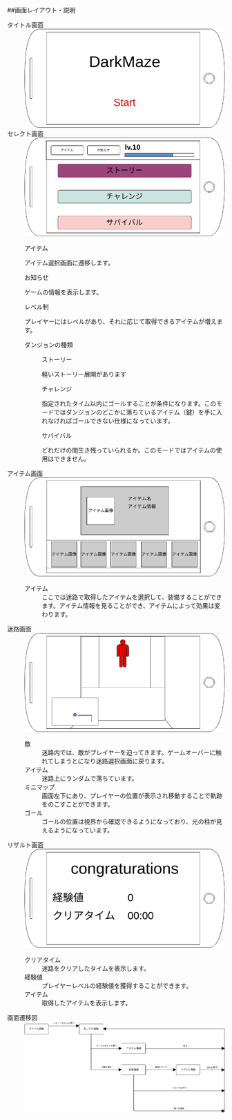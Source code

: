 ##画面レイアウト・説明

<dl>

<dt>タイトル画面</dt>
<dd>
	<img src="./image/TitleView.png" />
</dd>

<dt>セレクト画面</dt>
<dd>
	<img src="./image/SelectView.png"/>
	<dl>
	<dt>アイテム</dt>
	<dl>アイテム選択画面に遷移します。</dl>
	<dt>お知らせ</dt>
	<dl>ゲームの情報を表示します。</dl>
	<dt>レベル制</dt>
	<dl>プレイヤーにはレベルがあり、それに応じて取得できるアイテムが増えます。</dl>
	<dt>ダンジョンの種類</dt>
	<dd>
		<dl>
			<dt>ストーリー</dt>
			<dl>軽いストーリー展開があります</dl>
			<dt>チャレンジ</dt>
			<dl>指定されたタイム以内にゴールすることが条件になります。このモードではダンジョンのどこかに落ちているアイテム（鍵）を手に入れなければゴールできない仕様になっています。</dl>
			<dt>サバイバル</dt>
			<dl>どれだけの間生き残っていられるか。このモードではアイテムの使用はできません。</dl>
		</dl>
		</dd>
</dd>
</dd>

<dt>アイテム画面</dt>
<dd>
	<img src="./image/ItemView.png"/>
	<dl>
		<dt>アイテム</dt>
		<dd>ここでは迷路で取得したアイテムを選択して、装備することができます。アイテム情報を見ることができ、アイテムによって効果は変わります。</dd>
	</dl>
</dd>

<dt>迷路画面</dt>
<dd>
	<img src="./image/MazeScene.png"/>
	<dl>
		<dt>敵</dt>
		<dd>迷路内では、敵がプレイヤーを迫ってきます。ゲームオーバーに触れてしまうとになり迷路選択画面に戻ります。</dd>
		<dt>アイテム</dt>
		<dd>迷路上にランダムで落ちています。</dd>
		<dt>ミニマップ</dt>
		<dd>画面左下にあり、プレイヤーの位置が表示され移動することで軌跡をのこすことができます。</dd>
		<dt>ゴール</dt>
		<dd>ゴールの位置は視界から確認できるようになっており、光の柱が見えるようになっています。</dd>
	</dl>
</dd>

<dt>リザルト画面</dt>
<dd>
	<img src="./image/ResultView.png"/>
	<dl>
		<dt>クリアタイム</dt>
		<dd>迷路をクリアしたタイムを表示します。</dd>
		<dt>経験値</dt>
		<dd>プレイヤーレベルの経験値を獲得することができます。</dd>
		<dt>アイテム</dt>
		<dd>取得したアイテムを表示します。</dd>
	</dl>
</dd>

<dt>画面遷移図</dt>
<dd>
	<img src="./image/ScreenTransitionDiagram.png" />
</dd>
</dl>